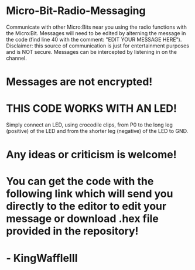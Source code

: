# Micro-Bit-Radio-Messaging
Communicate with other Micro:Bits near you using the radio functions with the Micro:Bit. Messages will need to be edited by alterning the message in the code (find line 40 with the comment: "EDIT YOUR MESSAGE HERE"). Disclaimer: this source of communication is just for entertainment purposes and is NOT secure. Messages can be intercepted by listening in on the channel. 
# Messages are not encrypted!

# THIS CODE WORKS WITH AN LED!
Simply connect an LED, using crocodile clips, from P0 to the long leg (positive) of the LED and from the shorter leg (negative) of the LED to GND.

# Any ideas or criticism is welcome!

# You can get the code with the following link which will send you directly to the editor to edit your message or download .hex file provided in the repository!

# - KingWaffleIII


